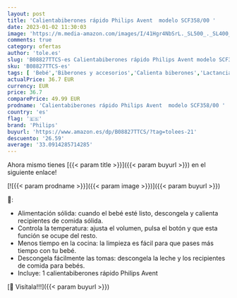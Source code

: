 ```yaml
---
layout: post
title: 'Calientabiberones rápido Philips Avent  modelo SCF358/00 '
date: 2023-01-02 11:30:03
image: 'https://m.media-amazon.com/images/I/41Hgr4NbSrL._SL500_._SL400_.jpg'
comments: true
category: ofertas
author: 'tole.es'
slug: 'B08827TTCS-es Calientabiberones rápido Philips Avent modelo SCF358/00'
sku: 'B08827TTCS-es'
tags: [ 'Bebé','Biberones y accesorios','Calienta biberones','Lactancia y alimentación','avent','philips','🇪🇸', ]
actualPrice: 36.7 EUR
currency: EUR
price: 36.7
comparePrice: 49.99 EUR
prodname: 'Calientabiberones rápido Philips Avent  modelo SCF358/00 '
country: 'es'
flag: '🇪🇸'
brand: 'Philips'
buyurl: 'https://www.amazon.es/dp/B08827TTCS/?tag=tolees-21'
descuento: '26.59'
average: '33.0914285714285'
---
```


Ahora mismo tienes [{{< param title >}}]({{< param buyurl >}}) en el siguiente enlace!

[![{{< param prodname >}}]({{< param image >}})]({{< param buyurl >}})

🔎:

- Alimentación sólida: cuando el bebé esté listo, descongela y calienta recipientes de comida sólida.
- Controla la temperatura: ajusta el volumen, pulsa el botón y que esta función se ocupe del resto.
- Menos tiempo en la cocina: la limpieza es fácil para que pases más tiempo con tu bebé.
- Descongela fácilmente las tomas: descongela la leche y los recipientes de comida para bebés.
- Incluye: 1 calientabiberones rápido Philips Avent

[🛒 Visítala!!!]({{< param buyurl >}})

